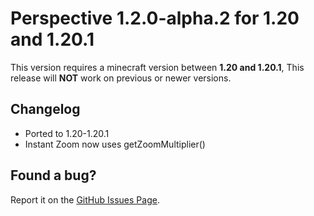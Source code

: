 # Perspective 1.2.0-alpha.2 for 1.20 and 1.20.1  

This version requires a minecraft version between **1.20 and 1.20.1**, This release will **NOT** work on previous or newer versions.  

## Changelog  
- Ported to 1.20-1.20.1  
- Instant Zoom now uses getZoomMultiplier()  

## Found a bug?  
Report it on the [GitHub Issues Page](https://github.com/MCLegoMan/Perspective/issues).  
